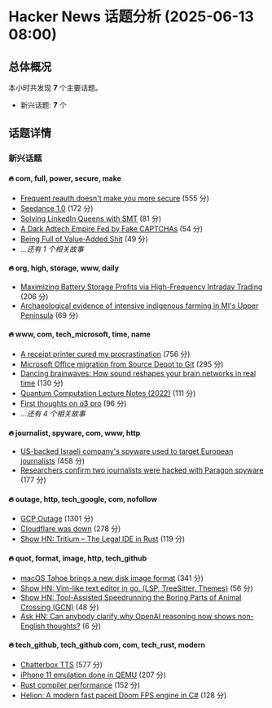 # Hacker News 话题分析 (2025-06-13 08:00)

## 总体概况

本小时共发现 **7** 个主要话题。

- 新兴话题: **7** 个


## 话题详情

### 新兴话题

#### 🔥 **com, full, power, secure, make**

- [Frequent reauth doesn't make you more secure](https://tailscale.com/blog/frequent-reath-security) (555 分)
- [Seedance 1.0](https://seed.bytedance.com/en/seedance) (172 分)
- [Solving LinkedIn Queens with SMT](https://buttondown.com/hillelwayne/archive/solving-linkedin-queens-with-smt/) (81 分)
- [A Dark Adtech Empire Fed by Fake CAPTCHAs](https://krebsonsecurity.com/2025/06/inside-a-dark-adtech-empire-fed-by-fake-captchas/) (54 分)
- [Being Full of Value‑Added Shit](https://feld.com/archives/2025/06/being-full-of-value%e2%80%91added-shit/) (49 分)
- *...还有 1 个相关故事*


#### 🔥 **org, high, storage, www, daily**

- [Maximizing Battery Storage Profits via High-Frequency Intraday Trading](https://arxiv.org/abs/2504.06932) (206 分)
- [Archaeological evidence of intensive indigenous farming in MI's Upper Peninsula](https://www.science.org/doi/10.1126/science.ads1643) (69 分)


#### 🔥 **www, com, tech_microsoft, time, name**

- [A receipt printer cured my procrastination](https://www.laurieherault.com/articles/a-thermal-receipt-printer-cured-my-procrastination) (756 分)
- [Microsoft Office migration from Source Depot to Git](https://danielsada.tech/blog/carreer-part-7-how-office-moved-to-git-and-i-loved-devex/) (295 分)
- [Dancing brainwaves: How sound reshapes your brain networks in real time](https://www.sciencedaily.com/releases/2025/06/250602155001.htm) (130 分)
- [Quantum Computation Lecture Notes (2022)](https://math.mit.edu/~shor/435-LN/) (111 分)
- [First thoughts on o3 pro](https://www.latent.space/p/o3-pro) (96 分)
- *...还有 4 个相关故事*


#### 🔥 **journalist, spyware, com, www, http**

- [US-backed Israeli company's spyware used to target European journalists](https://apnews.com/article/spyware-italy-paragon-meloni-pegasus-f36dd32106f44398ee24001317ccf2bb) (458 分)
- [Researchers confirm two journalists were hacked with Paragon spyware](https://techcrunch.com/2025/06/12/researchers-confirm-two-journalists-were-hacked-with-paragon-spyware/) (177 分)


#### 🔥 **outage, http, tech_google, com, nofollow**

- [GCP Outage](https://status.cloud.google.com/) (1301 分)
- [Cloudflare was down](https://www.cloudflarestatus.com/incidents/25r9t0vz99rp) (278 分)
- [Show HN: Tritium – The Legal IDE in Rust](https://tritium.legal/preview) (119 分)


#### 🔥 **quot, format, image, http, tech_github**

- [macOS Tahoe brings a new disk image format](https://eclecticlight.co/2025/06/12/macos-tahoe-brings-a-new-disk-image-format/) (341 分)
- [Show HN: Vim-like text editor in go. (LSP, TreeSitter, Themes)](https://github.com/firstrow/mcwig) (56 分)
- [Show HN: Tool-Assisted Speedrunning the Boring Parts of Animal Crossing (GCN)](https://github.com/hunterirving/pico-crossing) (48 分)
- [Ask HN: Can anybody clarify why OpenAI reasoning now shows non-English thoughts?](https://news.ycombinator.com/item?id=44264325) (6 分)


#### 🔥 **tech_github, tech_github com, com, tech_rust, modern**

- [Chatterbox TTS](https://github.com/resemble-ai/chatterbox) (577 分)
- [iPhone 11 emulation done in QEMU](https://github.com/ChefKissInc/QEMUAppleSilicon) (207 分)
- [Rust compiler performance](https://kobzol.github.io/rust/rustc/2025/06/09/why-doesnt-rust-care-more-about-compiler-performance.html) (152 分)
- [Helion: A modern fast paced Doom FPS engine in C#](https://github.com/Helion-Engine/Helion) (128 分)

